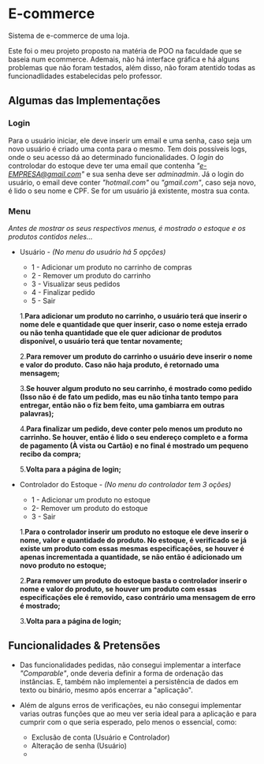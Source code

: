 # E-commerce
Sistema de e-commerce de uma loja.
  
Este foi o meu projeto proposto na matéria de POO na faculdade que se baseia num ecommerce. Ademais, não há interface gráfica e há alguns problemas que não foram testados, além disso, não foram atentido todas as funcionadlidades estabelecidas pelo professor. 
  
## Algumas das Implementações

### Login

Para o usuário iniciar, ele deve inserir um email e uma senha, caso seja um novo usuário é criado uma conta para o mesmo. Tem dois possíveis logs, onde o seu acesso dá ao determinado funcionalidades. O *login* do controlodar do estoque deve ter uma email que contenha *"e-EMPRESA@gmail.com"* e sua senha deve ser *adminadmin*. Já o login do usuário, o email deve conter *"hotmail.com"* ou *"gmail.com"*, caso seja novo, é lido o seu nome e CPF. Se for um usuário já existente, mostra sua conta.

### Menu

*Antes de mostrar os seus respectivos menus, é mostrado o estoque e os produtos contidos neles...*
  
  * Usuário - *(No menu do usuário há 5 opções)*

    * 1 - Adicionar um produto no carrinho de compras 
    * 2 - Remover um produto do carrinho
    * 3 - Visualizar seus pedidos
    * 4 - Finalizar pedido
    * 5 - Sair

    1.__Para adicionar um produto no carrinho, o usuário terá que inserir o nome dele e quantidade que quer inserir, caso o nome esteja errado ou não tenha             quantidade que ele quer adicionar de produtos disponível, o usuário terá que tentar novamente;__
    
    2.__Para remover um produto do carrinho o usuário deve inserir o nome e valor do produto. Caso não haja produto, é retornado uma mensagem;__
    
    3.__Se houver algum produto no seu carrinho, é mostrado como pedido (Isso não é de fato um pedido, mas eu não tinha tanto tempo para entregar, então não o fiz       bem feito, uma gambiarra em outras palavras);__
    
    4.__Para finalizar um pedido, deve conter pelo menos um produto no carrinho. Se houver, então é lido o seu endereço completo e a forma de pagamento (À vista ou     Cartão) e no final é mostrado um pequeno recibo da compra;__
    
    5.__Volta para a página de login;__
  
  
  * Controlador do Estoque - *(No menu do controlador tem 3 oções)*

    * 1 - Adicionar um produto no estoque
    * 2- Remover um produto do estoque
    * 3 - Sair

    1.__Para o controlador inserir um produto no estoque ele deve inserir o nome, valor e quantidade do produto. No estoque, é verificado se já existe um produto       com   essas mesmas especificações, se houver é apenas incrementada a quantidade, se não então é adicionado um novo produto no estoque;__

    2.__Para remover um produto do estoque basta o controlador inserir o nome e valor do produto, se houver um produto com essas especificações ele é removido, caso     contrário uma mensagem de erro é mostrado;__

    3.__Volta para a página de login;__
 
## Funcionalidades & Pretensões
   
  * Das funcionalidades pedidas, não consegui implementar a interface *"Comparable"*, onde deveria definir a forma de ordenação das instâncias. E, também não           implementei a persistência de dados em texto ou binário, mesmo após encerrar a "aplicação". 

  * Além de alguns erros de verificações, eu não consegui implementar varias outras funções que ao meu ver seria ideal para a aplicação e para cumprir com o que        seria esperado, pelo menos o essencial, como:
      
      * Exclusão de conta (Usuário e Controlador)
      * Alteração de senha (Usuário)
      * 
  
  
